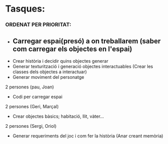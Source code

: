 # Tasques:
### ORDENAT PER PRIORITAT:
- Carregar espai(presó) a on treballarem (saber com carregar els objectes en l'espai)
  - 
- Crear història i decidir quins objectes generar
- Generar texturització i generació objectes interactuables (Crear les classes dels objectes a interactuar)
- Generar moviment del personatge


2 persones (pau, Joan)
- Codi per carregar espai

2 persones (Geri, Marçal)
- Crear objectes bàsics; habitació, llit, vàter...

2 persones (Sergi, Oriol)
- Generar requeriments del joc i com fer la història (Anar creant memòria)
